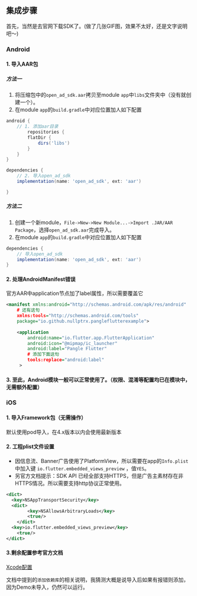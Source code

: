 ## 集成步骤

首先，当然是去官网下载SDK了。(做了几张GIF图，效果不太好，还是文字说明吧～)

### Android

#### 1. 导入AAR包

##### 方法一

1. 将压缩包中的`open_ad_sdk.aar`拷贝至module `app`中`libs`文件夹中（没有就创建一个）。
2. 在module `app`的`build.gradle`中对应位置加人如下配置

```groovy
android {
  	// 1. 添加aar目录
		repositories {
        flatDir {
            dirs('libs')
        }
    }
}

dependencies {
    // 2. 导入open_ad_sdk
    implementation(name: 'open_ad_sdk', ext: 'aar')

}
```

##### 方法二

1. 创建一个新module，`File->New->New Module...->Import .JAR/AAR Package`，选择`open_ad_sdk.aar`完成导入。
2. 在module `app`的`build.gradle`中对应位置加人如下配置

```groovy
dependencies {
  	// 导入open_ad_sdk
    implementation(name: 'open_ad_sdk', ext: 'aar')
}
```

#### 2. 处理AndroidManifest错误

官方AAR中application节点加了label属性，所以需要覆盖它

```xml
<manifest xmlns:android="http://schemas.android.com/apk/res/android"
    # 还有这句
    xmlns:tools="http://schemas.android.com/tools"
    package="io.github.nullptrx.pangleflutterexample">
  
    <application
        android:name="io.flutter.app.FlutterApplication"
        android:icon="@mipmap/ic_launcher"
        android:label="Pangle Flutter"
        # 添加下面这句
        tools:replace="android:label"
     >
```

#### 3. 至此，Android模块一般可以正常使用了。（权限、混淆等配置均已在模块中，无需额外配置）

### iOS

#### 1. 导入Framework包（无需操作）

默认使用pod导入，在4.x版本以内会使用最新版本

#### 2. 工程plist文件设置

- 因信息流、Banner广告使用了PlatformView，所以需要在app的`Info.plist` 中加入键 `io.flutter.embedded_views_preview` ，值`YES`。
- 另官方文档提示：SDK API 已经全部支持HTTPS，但是广告主素材存在非HTTPS情况。所以需要支持http协议正常使用。

```xml
<dict>
  <key>NSAppTransportSecurity</key>
  <dict>
		<key>NSAllowsArbitraryLoads</key>
		<true/>
	</dict>
  <key>io.flutter.embedded_views_preview</key>
	<true/>
</dict>
```

#### 3.剩余配置参考官方文档

[Xcode配置](https://ad.oceanengine.com/union/media/union/download/detail?id=16&docId=5de8d570b1afac00129330c5&osType=ios)

文档中提到的`添加依赖库`的相关说明，我猜测大概是说导入后如果有报错则添加，因为Demo未导入，仍然可以运行。